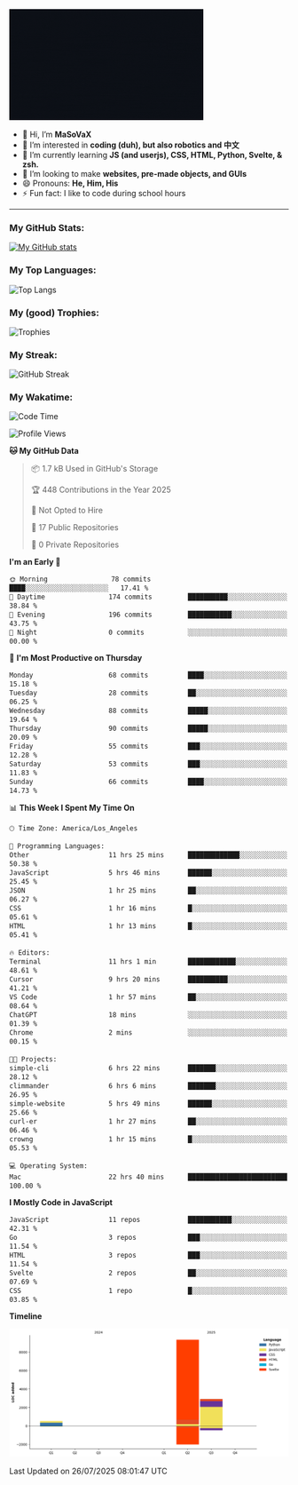 <img src="profile-up.gif" alt="Profile Up" width="350px" height="200px">

- 👋 Hi, I’m **MaSoVaX**
- 👀 I’m interested in **coding (duh), but also robotics and 中文**
- 🌱 I’m currently learning **JS (and userjs), CSS, HTML, Python, Svelte, & zsh.**
- 💞️ I’m looking to make **websites, pre-made objects, and GUIs**
- 😄 Pronouns: **He, Him, His**
- ⚡ Fun fact: I like to code during school hours
  
---

### My GitHub Stats:
[![My GitHub stats](https://github-readme-stats.vercel.app/api?username=genzrizzcode&show_icons=true&theme=github_dark&hide_border=true&show=discussions_started,discussions_answered&rank_icon=percentile)](https://github.com/genZrizzCode)

### My Top Languages:
![Top Langs](https://github-readme-stats.vercel.app/api/top-langs/?username=genzrizzcode&langs_count=20&show_icons=true&theme=github_dark&hide_border=true&layout=compact)

### My (good) Trophies:
![Trophies](https://github-profile-trophy.vercel.app/?username=genzrizzcode&rank=SECRET,SSS,SS,S,AAA,AA,A,B&theme=matrix&column=3&margin-w=10&margin-h=10)

### My Streak:
![GitHub Streak](https://streak-stats.demolab.com?user=genZrizzCode&theme=highcontrast&border_radius=25&date_format=M%20j%5B%2C%20Y%5D&card_width=525&stroke=EB5454)

### My Wakatime:
<!--START_SECTION:waka-->
![Code Time](http://img.shields.io/badge/Code%20Time-22%20hrs%2040%20mins-blue)

![Profile Views](http://img.shields.io/badge/Profile%20Views-120-blue)

**🐱 My GitHub Data** 

> 📦 1.7 kB Used in GitHub's Storage 
 > 
> 🏆 448 Contributions in the Year 2025
 > 
> 🚫 Not Opted to Hire
 > 
> 📜 17 Public Repositories 
 > 
> 🔑 0 Private Repositories 
 > 
**I'm an Early 🐤** 

```text
🌞 Morning                78 commits          ████░░░░░░░░░░░░░░░░░░░░░   17.41 % 
🌆 Daytime                174 commits         ██████████░░░░░░░░░░░░░░░   38.84 % 
🌃 Evening                196 commits         ███████████░░░░░░░░░░░░░░   43.75 % 
🌙 Night                  0 commits           ░░░░░░░░░░░░░░░░░░░░░░░░░   00.00 % 
```
📅 **I'm Most Productive on Thursday** 

```text
Monday                   68 commits          ████░░░░░░░░░░░░░░░░░░░░░   15.18 % 
Tuesday                  28 commits          ██░░░░░░░░░░░░░░░░░░░░░░░   06.25 % 
Wednesday                88 commits          █████░░░░░░░░░░░░░░░░░░░░   19.64 % 
Thursday                 90 commits          █████░░░░░░░░░░░░░░░░░░░░   20.09 % 
Friday                   55 commits          ███░░░░░░░░░░░░░░░░░░░░░░   12.28 % 
Saturday                 53 commits          ███░░░░░░░░░░░░░░░░░░░░░░   11.83 % 
Sunday                   66 commits          ████░░░░░░░░░░░░░░░░░░░░░   14.73 % 
```


📊 **This Week I Spent My Time On** 

```text
🕑︎ Time Zone: America/Los_Angeles

💬 Programming Languages: 
Other                    11 hrs 25 mins      █████████████░░░░░░░░░░░░   50.38 % 
JavaScript               5 hrs 46 mins       ██████░░░░░░░░░░░░░░░░░░░   25.45 % 
JSON                     1 hr 25 mins        ██░░░░░░░░░░░░░░░░░░░░░░░   06.27 % 
CSS                      1 hr 16 mins        █░░░░░░░░░░░░░░░░░░░░░░░░   05.61 % 
HTML                     1 hr 13 mins        █░░░░░░░░░░░░░░░░░░░░░░░░   05.41 % 

🔥 Editors: 
Terminal                 11 hrs 1 min        ████████████░░░░░░░░░░░░░   48.61 % 
Cursor                   9 hrs 20 mins       ██████████░░░░░░░░░░░░░░░   41.21 % 
VS Code                  1 hr 57 mins        ██░░░░░░░░░░░░░░░░░░░░░░░   08.64 % 
ChatGPT                  18 mins             ░░░░░░░░░░░░░░░░░░░░░░░░░   01.39 % 
Chrome                   2 mins              ░░░░░░░░░░░░░░░░░░░░░░░░░   00.15 % 

🐱‍💻 Projects: 
simple-cli               6 hrs 22 mins       ███████░░░░░░░░░░░░░░░░░░   28.12 % 
climmander               6 hrs 6 mins        ███████░░░░░░░░░░░░░░░░░░   26.95 % 
simple-website           5 hrs 49 mins       ██████░░░░░░░░░░░░░░░░░░░   25.66 % 
curl-er                  1 hr 27 mins        ██░░░░░░░░░░░░░░░░░░░░░░░   06.46 % 
crowng                   1 hr 15 mins        █░░░░░░░░░░░░░░░░░░░░░░░░   05.53 % 

💻 Operating System: 
Mac                      22 hrs 40 mins      █████████████████████████   100.00 % 
```

**I Mostly Code in JavaScript** 

```text
JavaScript               11 repos            ███████████░░░░░░░░░░░░░░   42.31 % 
Go                       3 repos             ███░░░░░░░░░░░░░░░░░░░░░░   11.54 % 
HTML                     3 repos             ███░░░░░░░░░░░░░░░░░░░░░░   11.54 % 
Svelte                   2 repos             ██░░░░░░░░░░░░░░░░░░░░░░░   07.69 % 
CSS                      1 repo              █░░░░░░░░░░░░░░░░░░░░░░░░   03.85 % 
```



**Timeline**

![Lines of Code chart](https://raw.githubusercontent.com/genZrizzCode/genZrizzCode/main/assets/bar_graph.png)


 Last Updated on 26/07/2025 08:01:47 UTC
<!--END_SECTION:waka-->
